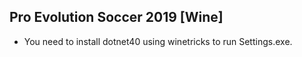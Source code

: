 ## Pro Evolution Soccer 2019 [Wine]

- You need to install dotnet40 using winetricks to run Settings.exe.
